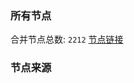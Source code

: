 ### 所有节点
合并节点总数: `2212`
[节点链接](https://raw.githubusercontent.com/rzhy1/11/master/sub/sub_merge_base64.txt)

### 节点来源